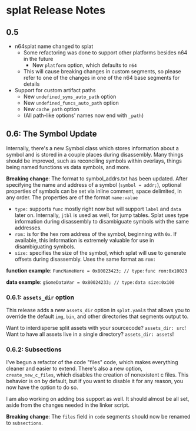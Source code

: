 # splat Release Notes

## 0.5
* n64splat name changed to splat
  * Some refactoring was done to support other platforms besides n64 in the future 
    * New `platform` option, which defaults to `n64`
  * This will cause breaking changes in custom segments, so please refer to one of the changes in one of the n64 base segments for details
* Support for custom artifact paths 
  * New `undefined_syms_auto_path` option
  * New `undefined_funcs_auto_path` option
  * New `cache_path` option
  * (All path-like options' names now end with `_path`)

## 0.6: The Symbol Update
Internally, there's a new Symbol class which stores information about a symbol and is stored in a couple places during disassembly. Many things should be improved, such as reconciling symbols within overlays, things being named functions vs data symbols, and more.

**Breaking change**: The format to symbol_addrs.txt has been updated. After specifying the name and address of a symbol (`symbol = addr;`), optional properties of symbols can be set via inline comment, space delimited, in any order. The properties are of the format `name:value`
  * `type:` supports `func` mostly right now but will support `label` and `data` later on. Internally, `jtbl` is used as well, for jump tables. Splat uses type information during disassembly to disambiguate symbols with the same addresses.
  * `rom:` is for the hex rom address of the symbol, beginning with `0x`. If available, this information is extremely valuable for use in disambiguating symbols.
  * `size:` specifies the size of the symbol, which splat will use to generate offsets during disassembly. Uses the same format as `rom:`

**function example**: `FuncNameHere = 0x80023423; // type:func rom:0x10023`

**data example**: `gSomeDataVar = 0x80024233; // type:data size:0x100`

### 0.6.1: `assets_dir` option

This release adds a new `assets_dir` option in `splat.yaml`s that allows you to override the default `img`, `bin`, and other directories that segments output to.

Want to interdisperse split assets with your sourcecode? `assets_dir: src`!
Want to have all assets live in a single directory? `assets_dir: assets`!

### 0.6.2: Subsections
I've begun a refactor of the code "files" code, which makes everything cleaner and easier to extend.
There's also a new option, `create_new_c_files`, which disables the creation of nonexistent c files. This behavior is on by default, but if you want to disable it for any reason, you now have the option to do so.

I am also working on adding bss support as well. It should almost be all set, aside from the changes needed in the linker script.

**Breaking change**: The `files` field in `code` segments should now be renamed to `subsections`.
